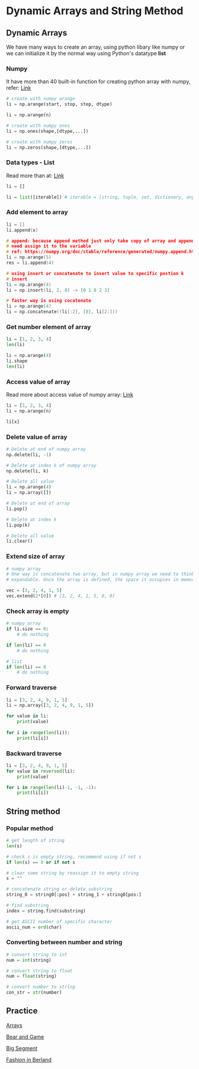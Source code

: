 # Dynamic Arrays and String Method
## Dynamic Arrays
We have many ways to create an array, using python libary like numpy or we can initialize it by the normal way using Python's datatype **list**

### Numpy
It have more than 40 built-in function for creating python array with numpy, refer: [Link](https://numpy.org/doc/stable/user/basics.creation.html#arrays-creation)
```python
# create with numpy arange
li = np.arange(start, stop, step, dtype)

li = np.arange(n)

# create with numpy ones
li = np.ones(shape,[dtype,...])

# create with numpy zeros
li = np.zeros(shape,[dtype,...])
```

### Data types - List
Read more than at: [Link](https://www.programiz.com/python-programming/methods/built-in/list)
```python
li = []

li = list([iterable]) # iterable = [string, tuple, set, dictionary, anything have iter,...]
```

### Add element to array
```c++
li = []
li.append(x)

# append: because append method just only take copy of array and append to that copy, so we 
# need assign it to the variable
# ref: https://numpy.org/doc/stable/reference/generated/numpy.append.html
li = np.arange(5)
res = li.append(4)

# using insert or concatenate to insert value to specific postion k
# insert
li = np.arange(4)
li = np.insert(li, 2, 8) -> [0 1 8 2 3]

# faster way is using cocatenate
li = np.arange(4)
li = np.concatenate((li[:2], [8], li[2:]))
```


### Get number element of array
```python
li = [1, 2, 3, 4]
len(li)

li = np.arange(4)
li.shape
len(li)
```

### Access value of array
Read more about access value of numpy array: [Link](https://numpy.org/doc/stable/user/basics.indexing.html)
```python
li = [1, 2, 3, 4]
li = np.arange(n)

li[x]
```

### Delete value of array
```python
# Delete at end of numpy array
np.delete(li, -1)

# Delete at index k of numpy array
np.delete(li, k)

# Delete all value
li = np.arange(4)
li = np.array([])

# Delete at end of array
li.pop()

# Delete at index k
li.pop(k)

# Delete all value
li.clear()
```

### Extend size of array
```python
# numpy array
# One way is concatenate two array, but in numpy array we need to think that array are not 
# expandable. Once the array is defined, the space it occupies in memory

vec = [3, 2, 4, 1, 5]
vec.extend(2*[0]) # [3, 2, 4, 1, 5, 0, 0]

```

### Check array is empty
```python
# numpy array
if li.size == 0:
    # do nothing

if len(li) == 0
    # do nothing

# list
if len(li) == 0
    # do nothing
```

### Forward traverse
```python
li = [3, 2, 4, 9, 1, 5]
li = np.array([3, 2, 4, 9, 1, 5])

for value in li:
    print(value)
    
for i in range(len(li)):
    print(li[i])
```

### Backward traverse
```python
li = [3, 2, 4, 9, 1, 5]
for value in reversed(li):
    print(value)

for i in range(len(li)-1, -1, -1):
    print(li[i])
```

## String method
### Popular method
```python
# get length of string
len(s)

# check s is empty string, recommend using if not s
if len(s) == 0 or if not s

# clear some string by reassign it to empty string
s = ""

# concatenate string or delete substring
string_0 = string0[:pos] + string_1 + string0[pos:]

# find substring
index = string.find(substring)

# get ASCII number of specific character
ascii_num = ord(char)
```

### Converting between number and string
```python
# convert string to int
num = int(string)

# convert string to float
num = float(string)

# convert number to string
con_str = str(number)
```

## Practice

[Arrays](https://github.com/nghoanglong/DataStructures-Algorithms-CheatSheet/blob/master/04%20LINKED%20LIST/reverse_linked_list.py)

[Bear and Game](https://github.com/nghoanglong/DataStructures-Algorithms-CheatSheet/blob/master/04%20LINKED%20LIST/palindrome_linked_list.py)

[Big Segment](https://github.com/nghoanglong/DataStructures-Algorithms-CheatSheet/blob/master/04%20LINKED%20LIST/palindrome_linked_list.py)

[Fashion in Berland](https://github.com/nghoanglong/DataStructures-Algorithms-CheatSheet/blob/master/04%20LINKED%20LIST/palindrome_linked_list.py)